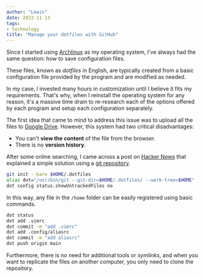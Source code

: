 ```yaml
---
author: "Lewin"
date: 2022-11-13
tags:
- technology
title: "Manage your dotfiles with GitHub"
---
```


Since I started using [Archlinux](https://archlinux.org/) as my operating system, I've always had the same question: how to save configuration files.

These files, known as *dotfiles* in English, are typically created from a basic configuration file provided by the program and are modified as needed.

In my case, I invested many hours in customization until I believe it fits my requirements. That's why, when I reinstall the operating system for any reason, it's a massive time drain to re-research each of the options offered by each program and setup each configuration separately.

The first idea that came to mind to address this issue was to upload all the files to [Google Drive](https://www.google.com/drive/). However, this system had two critical disadvantages:

- You can't **view the content** of the file from the browser.
- There is no **version history**.

After some online searching, I came across a post on [Hacker News](https://news.ycombinator.com/item?id=11071754) that explained a simple solution using a [git repository](https://git-scm.com/).

```bash
git init --bare $HOME/.dotfiles
alias dot="/usr/bin/git --git-dir=$HOME/.dotfiles/ --work-tree=$HOME"
dot config status.showUntrackedFiles no
```

In this way, any file in the `/home` folder can be easily registered using basic commands.

```bash
dot status
dot add .vimrc
dot commit -m "add .vimrc"
dot add .config/aliasrc
dot commit -m "add aliasrc"
dot push origin main
```

Furthermore, there is no need for additional tools or *symlinks*, and when you want to replicate the files on another computer, you only need to clone the repository.